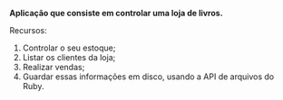 <strong>Aplicação que consiste em controlar uma loja de livros. </strong>

Recursos:

1. Controlar o seu estoque;
2. Listar os clientes da loja;
3. Realizar vendas;
4. Guardar essas informações em disco, usando a API de arquivos do Ruby.

